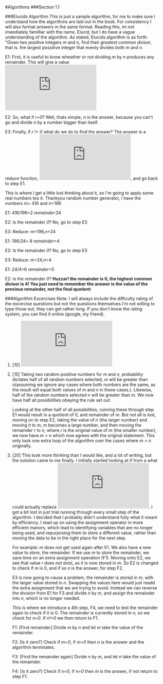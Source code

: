 #Algorithms
###Section 1.1

###Elucids Algorithm
This is just a sample algorithm, for me to make sure I understand how the algorithms are laid out in the book. For consistency I will also format answers in the same format.
Reading this, im not imeediately familliar with the name, Elucid, but I do have a vague understanding of the algorithm.
As stated, Elucids algorithm is as forth: "Given two positive integers _m_ and _n_, find their _greatest common divisor_, that is. the largest possitive integer that evenly divides both _m_ and _n_.

E1: First, it is useful to know wheather or not dividing _m_ by _n_ produces any remainder. This will give a value ![equation](http://latex.codecogs.com/gif.latex?0%20%5Cleq%20r%3C%20n)

E2: So, what if _r_=_0_? Well, thats simple, _n_ is the answer, because you can't go and divide _n_ by a number bigger than itself.

E3: Finally, if _r_ != _0_ what do we do to find the answer? The answer is a reduce function, ![equation2](http://latex.codecogs.com/gif.latex?m%5Cleftarrow%26%20n%2C%26%20n%26%20%5Cleftarrow%26%20r), and go back to step E1.

This is where I get a little lost thinking about it, so I'm going to apply some real numbers too it. 
Thankyou random number generator, I have the numbers _m_= 416 and _n_=196.

E1: _416/196_=2 _remainder_:24

E2: Is the remainder _0_? No, go to step E3

E3: Reduce: _m_=196,_n_=24

E1: _196/24_= 8 _remainder_=4

E2: Is the remainder _0_? No, go to step E3

E3: Reduce: _m_=24,_n_=4

E1: _24/4_=6 _remainder_=0

E2: Is the remainder _0_? **Huzzar! the remainder is 0, the highest common divisor is 4! You just need to remember the answer is the value of the previous remainder, not the final quotient**

###Algorithm Excercises
Note: I will always include the difficulty rating of the excercise questions but not the questions themselves.I'm not willing to type those out, they can get rather long. If you don't know the rating system, you can find it online (google, my friend).

1. [_10_] ![equation3](http://latex.codecogs.com/gif.latex?%5Cdpi%7B120%7D%20%5Clarge%20t%5Cleftarrow%20a%20%2C%20a%5Cleftarrow%20b%20%2C%20b%5Cleftarrow%20c%20%2C%20c%5Cleftarrow%20d%20%2C%20d%5Cleftarrow%20t)

2. [_15_] Taking two random positive numbers for _m_ and _n_, probability dictates half of all random numbers selected, _m_ will be greater than _n_(assuming we ignore any cases where both numbers are the same, as the result will equal both values of _m_ and _n_ in these cases.). Likewise, half of the random numbers selected _n_ will be greater than _m_.  We now have half all possibilities obeying the rule set out. 

    Looking at the other half of all possibilities, running these through step E1 would result in a quotient of 0, and remainder of _m_. But not all is lost, moving on to step E2, taking the value of _n_ (the larger number) and moving it to _m_, _m_ becomes a large number, and then moving the remainder _r_ to _n_, where _r_ is the original value of _m_ (the smaller number), we now have _m > n_ which now agrees with the original statement. This only took one extra loop of the algorithm over the cases where _m > n_ originally.

3. [_20_] This took more thinking than I would like, and a lot of writing, but the solution came to me finally.
    I initially started looking at if from a what could actually replace ![equation4](http://latex.codecogs.com/gif.latex?m%5Cleftarrow%26%20n). I got a bit lost in just trial running through every small step of the algorithm. I decided that I probably didn't understand fully what it meant by efficiency. I read up on using the assignment operator in more efficient manors, which lead to identifying variables that are no longer being used, and repurposing them to store a different value, rather than moving the data to be in the right place for the next step. 

    For example: _m_ does not get used again after E1. We also have a new value to store, the remainder. If we use _m_ to store the remainder, we save time on an extra assignment operation (F1). Moving onto E2, we see that value _r_ does not exist, as it is now stored in _m_. So E2 is changed to check if _m_ is 0, and if so _n_ is the answer, for step F2.

    E3 is now going to cause a problem, the remainder is stored in _m_, with the larger value stored in _n_. Swapping the values here would just readd the extra assignment that we are trying to avoid. Instead we can reverse the division from E1 for F3 and divide _n_ by _m_, and assign the remainder into _n_, which is no longer needed.

    This is where we introduce a 4th step, F4, we need to test the remainder again to check if it is 0. The remainder is currently stored in _n_, so we check for _n=0_. If _n!=0_ we then return to F1.

    F1: [Find remainder] Divide _m_ by _n_ and let _m_ take the value of the remainder.
    
    F2: [Is it zero?] Check if _m=0_, if _m=0_ then _n_ is the answer and the algorithm terminates.
    
    F3: [Find the remainder again] Divide _n_ by _m_, and let _n_ take the value of the remainder.
    
    F4: [Is it zero?] Check if _n=0_, if _n=0_ then _m_ is the answer, if not return to step F1.


    
